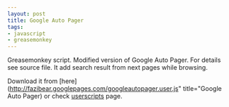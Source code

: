 ```yaml
---
layout: post
title: Google Auto Pager
tags:
- javascript
- greasemonkey
---
```


Greasemonkey script. Modified version of Google Auto Pager. For details see source file. It add search result from next pages while browsing.

Download it from [here](http://fazibear.googlepages.com/googleautopager.user.js" title="Google Auto Pager) or check [userscripts](http://userscripts.org/scripts/show/6985) page.